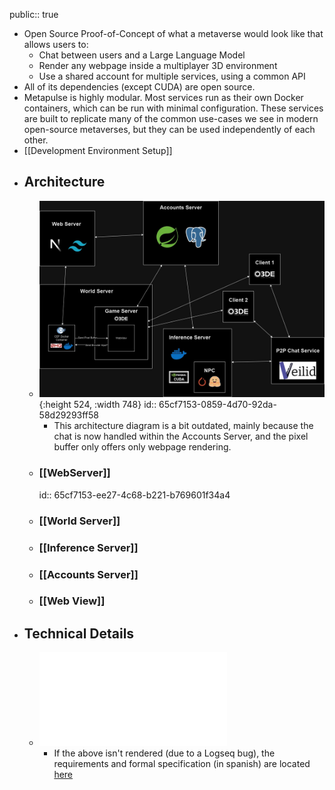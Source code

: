 public:: true

- Open Source Proof-of-Concept of what a metaverse would look like that allows users to:
	- Chat between users and a Large Language Model
	- Render any webpage inside a multiplayer 3D environment
	- Use a shared account for multiple services, using a common API
- All of its dependencies (except CUDA) are open source.
- Metapulse is highly modular. Most services run as their own Docker containers, which can be run with minimal configuration. These services are built to replicate many of the common use-cases we see in modern open-source metaverses, but they can be used independently of each other.
- [[Development Environment Setup]]
- ## Architecture
	- ![arquitecture-metapulse.jpg](../assets/arquitecture-metapulse_1707323665756_0.jpg){:height 524, :width 748}
	  id:: 65cf7153-0859-4d70-92da-58d29293ff58
		- This architecture diagram is a bit outdated, mainly because the chat is now handled within the Accounts Server, and the pixel buffer only offers only webpage rendering.
	- ### [[WebServer]]
	  id:: 65cf7153-ee27-4c68-b221-b769601f34a4
	- ### [[World Server]]
	- ### [[Inference Server]]
	- ### [[Accounts Server]]
	- ### [[Web View]]
- ## Technical Details
	- ![Requirements and formal specification (In Spanish)](../assets/Documento_Final_1707322895598_0.pdf)
		- If the above isn't rendered (due to a Logseq bug), the requirements and formal specification (in spanish) are located [here](https://github.com/MisterChief53/Metapulse-wiki/blob/master/assets/Documento_Final_1707322895598_0.pdf)